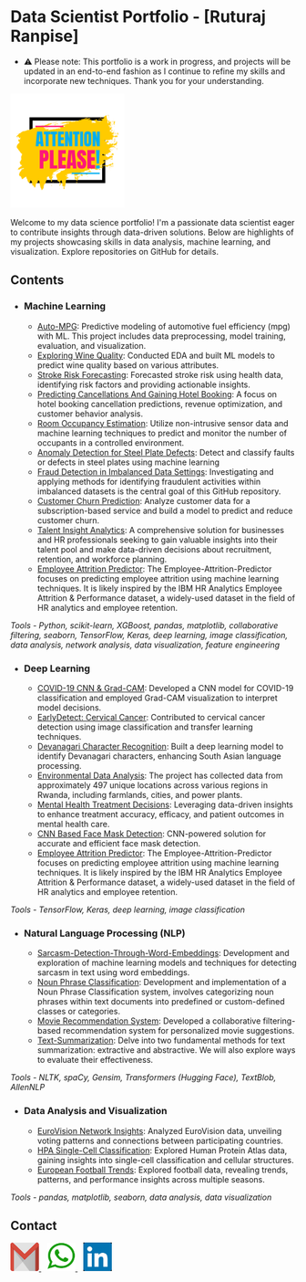 # Data Scientist Portfolio - [Ruturaj Ranpise] 
- ⚠️ Please note: This portfolio is a work in progress, and projects will be updated in an end-to-end fashion as I continue to refine my skills and incorporate new techniques. Thank you for your understanding.


<img src="https://github.com/ruturaj0626/Data-Science-Portfolio/blob/main/warning2.png" alt="Warning" width="200" height="200" />



Welcome to my data science portfolio! I'm a passionate data scientist eager to contribute insights through data-driven solutions. Below are highlights of my projects showcasing skills in data analysis, machine learning, and visualization. Explore repositories on GitHub for details. 
 
## Contents 
 
- ### **Machine Learning**
  - [Auto-MPG](https://github.com/ruturaj0626/Auto-MPG-): Predictive modeling of automotive fuel efficiency (mpg) with ML. This project includes data preprocessing, model training, evaluation, and visualization.
  - [Exploring Wine Quality](https://github.com/ruturaj0626/Exploring_Wine_Quality_EDA_ML): Conducted EDA and built ML models to predict wine quality based on various attributes.
  - [Stroke Risk Forecasting](https://github.com/ruturaj0626/Forecasting-Stroke-Risk_An-In-Depth-Analysis): Forecasted stroke risk using health data, identifying risk factors and providing actionable insights.
  - [Predicting Cancellations And Gaining Hotel Booking](https://github.com/ruturaj0626/Predicting-Cancellations-And-Gaining-Hotel-Booking): A focus on hotel booking cancellation predictions, revenue optimization, and customer behavior analysis. 
  - [Room Occupancy Estimation](https://github.com/ruturaj0626/Room-Occupancy-Estimation): Utilize non-intrusive sensor data and machine learning techniques to predict and monitor the number of occupants in a controlled environment. 
  - [Anomaly Detection for Steel Plate  Defects](https://github.com/ruturaj0626/Anomaly-Detection-for-Steel-Plate-Defects): Detect and classify faults or defects in steel plates using machine learning
  - [Fraud Detection in Imbalanced Data Settings](https://github.com/ruturaj0626/Fraud-Detection-in-Imbalanced-Data-Settings): Investigating and applying methods for identifying fraudulent activities within imbalanced datasets is the central goal of this GitHub repository.
  - [Customer Churn Prediction](https://github.com/ruturaj0626/Customer-Churn-Prediction): Analyze customer data for a subscription-based service and build a model to predict and reduce customer churn. 
  - [Talent Insight Analytics](https://github.com/ruturaj0626/Talent-Insight-Analytics): A comprehensive solution for businesses and HR professionals seeking to gain valuable insights into their talent pool and make data-driven decisions about recruitment, retention, and workforce planning.
  - [Employee Attrition Predictor](https://github.com/ruturaj0626/Employee-Attrition-Predictor): The Employee-Attrition-Predictor focuses on predicting employee attrition using machine learning techniques. It is likely inspired by the IBM HR Analytics Employee Attrition & Performance dataset, a widely-used dataset in the field of HR analytics and employee retention.


    
*Tools - Python, scikit-learn, XGBoost, pandas, matplotlib, collaborative filtering, seaborn, TensorFlow, Keras, deep learning, image classification, data analysis, network analysis, data visualization, feature engineering*
 
- ### **Deep Learning**
  - [COVID-19 CNN & Grad-CAM](https://github.com/ruturaj0626/COVID-19-CNN-Grad-CAM-Visualization): Developed a CNN model for COVID-19 classification and employed Grad-CAM visualization to interpret model decisions.
  - [EarlyDetect: Cervical Cancer](https://github.com/ruturaj0626/EarlyDetect-Cervical-Cancer-Screening-Baseline): Contributed to cervical cancer detection using image classification and transfer learning techniques.
  - [Devanagari Character Recognition](https://github.com/ruturaj0626/Deep-Learning-Identify-Devanagari-Character): Built a deep learning model to identify Devanagari characters, enhancing South Asian language processing.
  - [Environmental Data Analysis](https://github.com/ruturaj0626/Environmental-Data-Analysis): The project has collected data from approximately 497 unique locations across various regions in Rwanda, including farmlands, cities, and power plants.
  - [Mental Health Treatment Decisions](https://github.com/ruturaj0626/Mental-Health-Treatment-Decisions-Using-ML): Leveraging data-driven insights to enhance treatment accuracy, efficacy, and patient outcomes in mental health care.
  - [CNN Based Face Mask Detection](https://github.com/ruturaj0626/CNN-Based-Face-Mask-Detection): CNN-powered solution for accurate and efficient face mask detection.
  - [Employee Attrition Predictor](https://github.com/ruturaj0626/Employee-Attrition-Predictor/tree/main): The Employee-Attrition-Predictor focuses on predicting employee attrition using machine learning techniques. It is likely inspired by the IBM HR Analytics Employee Attrition & Performance dataset, a widely-used dataset in the field of HR analytics and employee retention.  

*Tools - TensorFlow, Keras, deep learning, image classification*
- ### **Natural Language Processing (NLP)**
  - [Sarcasm-Detection-Through-Word-Embeddings](https://github.com/ruturaj0626/Sarcasm-Detection-Through-Word-Embeddings): Development and exploration of machine learning models and techniques for detecting sarcasm in text using word embeddings.
  - [Noun Phrase Classification](https://github.com/ruturaj0626/Noun-Phrase-Classification): Development and implementation of a Noun Phrase Classification system, involves categorizing noun phrases within text documents into predefined or custom-defined classes or categories.
  - [Movie Recommendation System](https://github.com/ruturaj0626/Movie_Recommendation_System): Developed a collaborative filtering-based recommendation system for personalized movie suggestions.
  - [Text-Summarization](https://github.com/ruturaj0626/Text-Summarization): Delve into two fundamental methods for text summarization: extractive and abstractive. We will also explore ways to evaluate their effectiveness.

    
*Tools - NLTK, spaCy, Gensim, Transformers (Hugging Face), TextBlob, AllenNLP*

- ### **Data Analysis and Visualization**
  - [EuroVision Network Insights](https://github.com/ruturaj0626/EuroVision-Network-Insights-Unveiling-Connections): Analyzed EuroVision data, unveiling voting patterns and connections between participating countries.
  - [HPA Single-Cell Classification](https://github.com/ruturaj0626/EDA-For-HPA-Single-Cell-Classification): Explored Human Protein Atlas data, gaining insights into single-cell classification and cellular structures.
  - [European Football Trends](https://github.com/ruturaj0626/Exploring-European-Football-Trends-2012-2023): Explored football data, revealing trends, patterns, and performance insights across multiple seasons.

*Tools - pandas, matplotlib, seaborn, data analysis, data visualization*

## Contact

<p>
  <a href="mailto:ruturaj26201@gmail.com" style="margin-right: 10px;">
    <img src="https://github.com/ruturaj0626/Data-Science-Portfolio/blob/main/email.png" alt="Email" width="50" height="50">
  </a>  

  <a href="https://wa.me/919579411956" style="margin-right: 10px;">
    <img src="https://github.com/ruturaj0626/Data-Science-Portfolio/blob/main/wa.png" alt="WhatsApp" width="50" height="50">
  </a>  

  <a href="https://www.linkedin.com/in/ruturaj-ranpise/">
    <img src="https://github.com/ruturaj0626/Data-Science-Portfolio/blob/main/LinkedIn.jpg" alt="LinkedIn" width="50" height="50">
  </a>  
</p>





<!-- Replace with actual website URL -->
<!-- 
<a href="https://www.yourwebsite.com"> 
  <img src="https://github.com/ruturaj0626/Data-Science-Portfolio/blob/main/Website.png" alt="Website" width="30" height="30">
</a> -->

